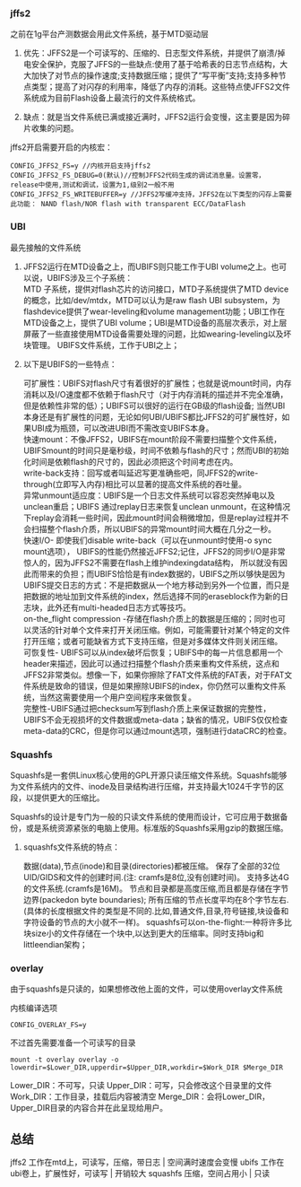 ### jffs2

之前在1g平台产测数据会用此文件系统，基于MTD驱动层

1. 优先：JFFS2是一个可读写的、压缩的、日志型文件系统，并提供了崩溃/掉电安全保护，克服了JFFS的一些缺点:使用了基于哈希表的日志节点结构，大大加快了对节点的操作速度;支持数据压缩；提供了“写平衡”支持;支持多种节点类型；提高了对闪存的利用率，降低了内存的消耗。这些特点使JFFS2文件系统成为目前Flash设备上最流行的文件系统格式。

2. 缺点：就是当文件系统已满或接近满时，JFFS2运行会变慢，这主要是因为碎片收集的问题。

jffs2开启需要开启的内核宏：

```
CONFIG_JFFS2_FS=y //内核开启支持jffs2
CONFIG_JFFS2_FS_DEBUG=0(默认)//控制JFFS2代码生成的调试消息量。设置零，release中使用,测试和调试，设置为1,级别2一般不用
CONFIG_JFFS2_FS_WRITEBUFFER=y //JFFS2写缓冲支持，JFFS2在以下类型的闪存上需要此功能： NAND flash/NOR flash with transparent ECC/DataFlash
```

### UBI

最先接触的文件系统

1. JFFS2运行在MTD设备之上，而UBIFS则只能工作于UBI volume之上。也可以说，UBIFS涉及三个子系统：  
    MTD 子系统，提供对flash芯片的访问接口，MTD子系统提供了MTD device的概念，比如/dev/mtdx，MTD可以认为是raw flash
    UBI subsystem，为flashdevice提供了wear-leveling和volume management功能；UBI工作在MTD设备之上，提供了UBI volume；UBI是MTD设备的高层次表示，对上层屏蔽了一些直接使用MTD设备需要处理的问题，比如wearing-leveling以及坏块管理。
    UBIFS文件系统，工作于UBI之上；

2. 以下是UBIFS的一些特点：

    可扩展性：UBIFS对flash尺寸有着很好的扩展性；也就是说mount时间，内存消耗以及I/O速度都不依赖于flash尺寸（对于内存消耗的描述并不完全准确，但是依赖性非常的低）；UBIFS可以很好的运行在GB级的flash设备; 当然UBI本身还是有扩展性的问题，无论如何UBI/UBIFS都比JFFS2的可扩展性好，如果UBI成为瓶颈，可以改进UBI而不需改变UBIFS本身。  
    快速mount：不像JFFS2，UBIFS在mount阶段不需要扫描整个文件系统，UBIFSmount的时间只是毫秒级，时间不依赖与flash的尺寸；然而UBI的初始化时间是依赖flash的尺寸的，因此必须把这个时间考虑在内。  
    write-back支持：回写或者叫延迟写更准确些吧，同JFFS2的write-through(立即写入内存)相比可以显著的提高文件系统的吞吐量。  
    异常unmount适应度：UBIFS是一个日志文件系统可以容忍突然掉电以及unclean重启；UBIFS 通过replay日志来恢复unclean unmount，在这种情况下replay会消耗一些时间，因此mount时间会稍微增加，但是replay过程并不会扫描整个flash介质，所以UBIFS的异常mount时间大概在几分之一秒。  
    快速I/O- 即使我们disable write-back（可以在unmount时使用-o sync mount选项）， UBIFS的性能仍然接近JFFS2;记住，JFFS2的同步I/O是非常惊人的，因为JFFS2不需要在flash上维护indexingdata结构， 所以就没有因此而带来的负担；而UBIFS恰恰是有index数据的，UBIFS之所以够快是因为UBIFS提交日志的方式：不是把数据从一个地方移动到另外一个位置，而只是把数据的地址加到文件系统的index，然后选择不同的eraseblock作为新的日志块，此外还有multi-headed日志方式等技巧。  
    on-the_flight compression -存储在flash介质上的数据是压缩的；同时也可以灵活的针对单个文件来打开关闭压缩。例如，可能需要针对某个特定的文件打开压缩；或者可能缺省方式下支持压缩，但是对多媒体文件则关闭压缩。  
    可恢复性- UBIFS可以从index破坏后恢复；UBIFS中的每一片信息都用一个header来描述，因此可以通过扫描整个flash介质来重构文件系统，这点和JFFS2非常类似。想像一下，如果你擦除了FAT文件系统的FAT表，对于FAT文件系统是致命的错误，但是如果擦除UBIFS的index，你仍然可以重构文件系统，当然这需要使用一个用户空间程序来做恢复。  
    完整性-UBIFS通过把checksum写到flash介质上来保证数据的完整性，UBIFS不会无视损坏的文件数据或meta-data；缺省的情况，UBIFS仅仅检查meta-data的CRC，但是你可以通过mount选项，强制进行dataCRC的检查。

### Squashfs

Squashfs是一套供Linux核心使用的GPL开源只读压缩文件系统。Squashfs能够为文件系统内的文件、inode及目录结构进行压缩，并支持最大1024千字节的区段，以提供更大的压缩比。

Squashfs的设计是专门为一般的只读文件系统的使用而设计，它可应用于数据备份，或是系统资源紧张的电脑上使用。标准版的Squashfs采用gzip的数据压缩。

1. squashfs文件系统的特点：

    数据(data),节点(inode)和目录(directories)都被压缩。
    保存了全部的32位UID/GIDS和文件的创建时间.(注: cramfs是8位,没有创建时间)。
    支持多达4G的文件系统.(cramfs是16M)。
    节点和目录都是高度压缩,而且都是存储在字节边界(packedon byte boundaries); 所有压缩的节点长度平均在8个字节左右.(具体的长度根据文件的类型是不同的.比如,普通文件,目录,符号链接,块设备和字符设备的节点的大小就不一样)。
    squashfs可以on-the-flight:一种将许多比块size小的文件存储在一个块中,以达到更大的压缩率。同时支持big和littleendian架构；

### overlay

由于squashfs是只读的，如果想修改他上面的文件，可以使用overlay文件系统

内核编译选项
```
CONFIG_OVERLAY_FS=y
```

不过首先需要准备一个可读写的目录

```
mount -t overlay overlay -o lowerdir=$Lower_DIR,upperdir=$Upper_DIR,workdir=$Work_DIR $Merge_DIR
```

Lower_DIR：不可写，只读
Upper_DIR：可写，只会修改这个目录里的文件
Work_DIR：工作目录，挂载后内容被清空
Merge_DIR：会将Lower_DIR，Upper_DIR目录的内容合并在此呈现给用户。



## 总结
jffs2  工作在mtd上，可读写，压缩，带日志  |  空间满时速度会变慢
ubifs  工作在ubi卷上，扩展性好，可读写  |  开销较大
squashfs 压缩，空间占用小  |  只读